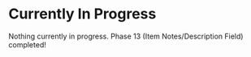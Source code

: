 # Currently In Progress

Nothing currently in progress. Phase 13 (Item Notes/Description Field) completed!
